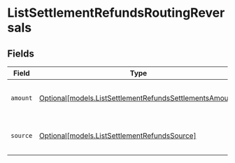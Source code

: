 # ListSettlementRefundsRoutingReversals


## Fields

| Field                                                                                                          | Type                                                                                                           | Required                                                                                                       | Description                                                                                                    |
| -------------------------------------------------------------------------------------------------------------- | -------------------------------------------------------------------------------------------------------------- | -------------------------------------------------------------------------------------------------------------- | -------------------------------------------------------------------------------------------------------------- |
| `amount`                                                                                                       | [Optional[models.ListSettlementRefundsSettlementsAmount]](../models/listsettlementrefundssettlementsamount.md) | :heavy_minus_sign:                                                                                             | The amount that will be pulled back.                                                                           |
| `source`                                                                                                       | [Optional[models.ListSettlementRefundsSource]](../models/listsettlementrefundssource.md)                       | :heavy_minus_sign:                                                                                             | Where the funds will be pulled back from.                                                                      |